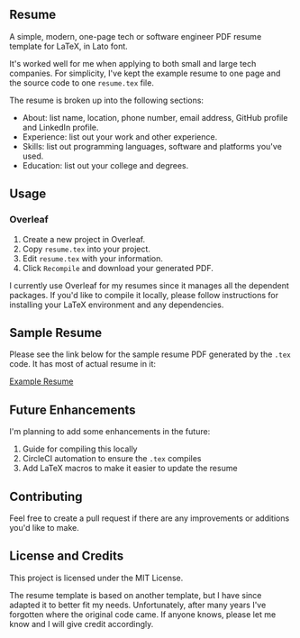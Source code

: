 ## Resume

A simple, modern, one-page tech or software engineer PDF resume template for LaTeX, in Lato font.

It's worked well for me when applying to both small and large tech companies. For simplicity, I've kept the example resume to one page and the source code to one `resume.tex` file.

The resume is broken up into the following sections:

* About: list name, location, phone number, email address, GitHub profile and LinkedIn profile.
* Experience: list out your work and other experience.
* Skills: list out programming languages, software and platforms you've used.
* Education: list out your college and degrees.

## Usage

### Overleaf

1. Create a new project in Overleaf.
2. Copy `resume.tex` into your project.
3. Edit `resume.tex` with your information.
4. Click `Recompile` and download your generated PDF.

I currently use Overleaf for my resumes since it manages all the dependent packages. If you'd like to compile it locally, please follow instructions for installing your LaTeX environment and any dependencies.

## Sample Resume

Please see the link below for the sample resume PDF generated by the `.tex` code. It has most of actual resume in it:

[Example Resume](https://github.com/dphang/resume/blob/master/resume-example.pdf)

## Future Enhancements

I'm planning to add some enhancements in the future:

1. Guide for compiling this locally
2. CircleCI automation to ensure the `.tex` compiles
3. Add LaTeX macros to make it easier to update the resume

## Contributing

Feel free to create a pull request if there are any improvements or additions you'd like to make.

## License and Credits

This project is licensed under the MIT License.

The resume template is based on another template, but I have since adapted it to better fit my needs. Unfortunately, after many years I've forgotten where the original code came. If anyone knows, please let me know and I will give credit accordingly.
